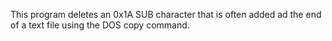 This program deletes an 0x1A SUB character that is often added ad the end of a text file using the DOS copy command.